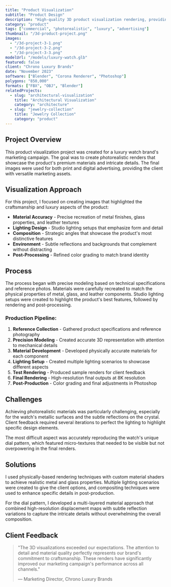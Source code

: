 ```yaml
---
title: "Product Visualization"
subtitle: "Product Design"
description: "High-quality 3D product visualization rendering, providing realistic product displays for marketing campaigns."
category: "product"
tags: ["commercial", "photorealistic", "luxury", "advertising"]
thumbnail: "/3d-product-project.png"
images: 
  - "/3d-project-3-1.png"
  - "/3d-project-3-2.png"
  - "/3d-project-3-3.png"
modelUrl: "/models/luxury-watch.glb"
featured: false
client: "Chrono Luxury Brands"
date: "November 2023"
software: ["Blender", "Corona Renderer", "Photoshop"]
polygons: "850,000"
formats: ["FBX", "OBJ", "Blender"]
relatedProjects:
  - slug: "architectural-visualization"
    title: "Architectural Visualization"
    category: "architecture"
  - slug: "jewelry-collection"
    title: "Jewelry Collection"
    category: "product"
---
```


## Project Overview

This product visualization project was created for a luxury watch brand's marketing campaign. The goal was to create photorealistic renders that showcase the product's premium materials and intricate details. The final images were used for both print and digital advertising, providing the client with versatile marketing assets.

## Visualization Approach

For this project, I focused on creating images that highlighted the craftsmanship and luxury aspects of the product:

- **Material Accuracy** - Precise recreation of metal finishes, glass properties, and leather textures
- **Lighting Design** - Studio lighting setups that emphasize form and detail
- **Composition** - Strategic angles that showcase the product's most distinctive features
- **Environment** - Subtle reflections and backgrounds that complement without distracting
- **Post-Processing** - Refined color grading to match brand identity

## Process

The process began with precise modeling based on technical specifications and reference photos. Materials were carefully recreated to match the physical properties of metal, glass, and leather components. Studio lighting setups were created to highlight the product's best features, followed by rendering and post-processing.

### Production Pipeline:

1. **Reference Collection** - Gathered product specifications and reference photography
2. **Precision Modeling** - Created accurate 3D representation with attention to mechanical details
3. **Material Development** - Developed physically accurate materials for each component
4. **Lighting Setup** - Created multiple lighting scenarios to showcase different aspects
5. **Test Rendering** - Produced sample renders for client feedback
6. **Final Rendering** - High-resolution final outputs at 8K resolution
7. **Post-Production** - Color grading and final adjustments in Photoshop

## Challenges

Achieving photorealistic materials was particularly challenging, especially for the watch's metallic surfaces and the subtle reflections on the crystal. Client feedback required several iterations to perfect the lighting to highlight specific design elements.

The most difficult aspect was accurately reproducing the watch's unique dial pattern, which featured micro-textures that needed to be visible but not overpowering in the final renders.

## Solutions

I used physically-based rendering techniques with custom material shaders to achieve realistic metal and glass properties. Multiple lighting scenarios were created to give the client options, and compositing techniques were used to enhance specific details in post-production.

For the dial pattern, I developed a multi-layered material approach that combined high-resolution displacement maps with subtle reflection variations to capture the intricate details without overwhelming the overall composition.

## Client Feedback

> "The 3D visualizations exceeded our expectations. The attention to detail and material quality perfectly represents our brand's commitment to craftsmanship. These renders have significantly improved our marketing campaign's performance across all channels."
> 
> — Marketing Director, Chrono Luxury Brands
